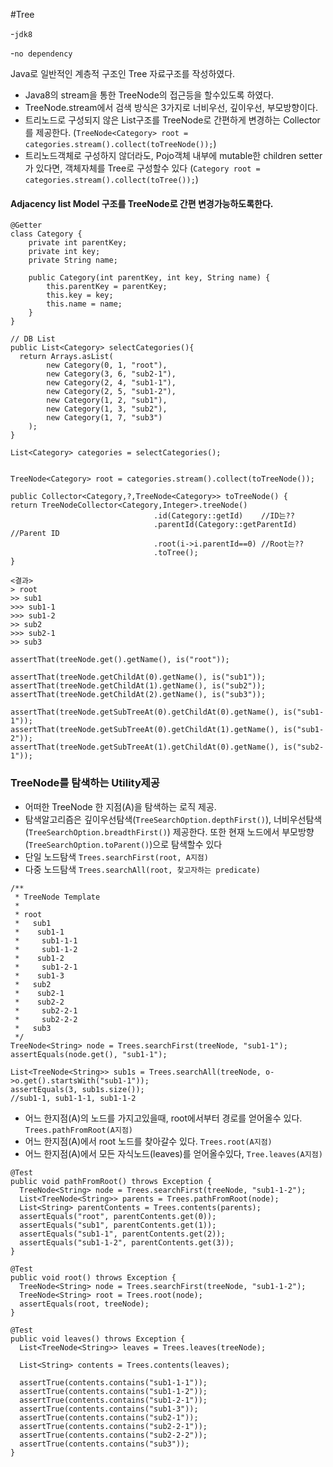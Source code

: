#Tree

\-`jdk8`

\-`no dependency`

Java로 일반적인 계층적 구조인 Tree 자료구조를 작성하였다.

- Java8의 stream을 통한 TreeNode의 접근등을 할수있도록 하였다. 
- TreeNode.stream에서 검색 방식은 3가지로 너비우선, 깊이우선, 부모방향이다.
- 트리노드로 구성되지 않은 List구조를 TreeNode로 간편하게 변경하는 Collector를 제공한다.
(`TreeNode<Category> root = categories.stream().collect(toTreeNode());`)
- 트리노드객체로 구성하지 않더라도, Pojo객체 내부에 mutable한 children setter가 있다면, 객체자체를 Tree로 구성할수 있다
(`Category root = categories.stream().collect(toTree());`)


#### Adjacency list Model 구조를 TreeNode로 간편 변경가능하도록한다.

```
@Getter
class Category {
	private int parentKey;
	private int key;
	private String name;

	public Category(int parentKey, int key, String name) {
		this.parentKey = parentKey;
		this.key = key;
		this.name = name;
	}
}

// DB List
public List<Category> selectCategories(){
  return Arrays.asList(
		new Category(0, 1, "root"),
		new Category(3, 6, "sub2-1"),
		new Category(2, 4, "sub1-1"),
		new Category(2, 5, "sub1-2"),
		new Category(1, 2, "sub1"),
		new Category(1, 3, "sub2"),
		new Category(1, 7, "sub3")
	);
}

List<Category> categories = selectCategories();


TreeNode<Category> root = categories.stream().collect(toTreeNode());

public Collector<Category,?,TreeNode<Category>> toTreeNode() {
return TreeNodeCollector<Category,Integer>.treeNode()
                                .id(Category::getId)    //ID는??
                                .parentId(Category::getParentId) //Parent ID
                                .root(i->i.parentId==0) //Root는??
                                .toTree();
}

<결과>
> root
>> sub1
>>> sub1-1
>>> sub1-2
>> sub2
>>> sub2-1
>> sub3

assertThat(treeNode.get().getName(), is("root"));

assertThat(treeNode.getChildAt(0).getName(), is("sub1"));
assertThat(treeNode.getChildAt(1).getName(), is("sub2"));
assertThat(treeNode.getChildAt(2).getName(), is("sub3"));

assertThat(treeNode.getSubTreeAt(0).getChildAt(0).getName(), is("sub1-1"));
assertThat(treeNode.getSubTreeAt(0).getChildAt(1).getName(), is("sub1-2"));
assertThat(treeNode.getSubTreeAt(1).getChildAt(0).getName(), is("sub2-1"));
```

### TreeNode를 탐색하는 Utility제공

-	어떠한 TreeNode 한 지점(A)을 탐색하는 로직 제공.
-	탐색알고리즘은 깊이우선탐색(`TreeSearchOption.depthFirst()`), 너비우선탐색(`TreeSearchOption.breadthFirst()`) 제공한다. 또한 현재 노드에서 부모방향(`TreeSearchOption.toParent()`)으로 탐색할수 있다
-	단일 노드탐색 `Trees.searchFirst(root, A지점)`
-	다중 노드탐색 `Trees.searchAll(root, 찾고자하는 predicate)`

```
/**
 * TreeNode Template
 *
 * root
 * 	 sub1
 * 	  sub1-1
 *	   sub1-1-1
 *	   sub1-1-2
 *	  sub1-2
 *	   sub1-2-1
 *	  sub1-3
 *	 sub2
 *	  sub2-1
 *	  sub2-2
 *	   sub2-2-1
 *	   sub2-2-2
 *	 sub3
 */
TreeNode<String> node = Trees.searchFirst(treeNode, "sub1-1");
assertEquals(node.get(), "sub1-1");

List<TreeNode<String>> sub1s = Trees.searchAll(treeNode, o->o.get().startsWith("sub1-1"));
assertEquals(3, sub1s.size());
//sub1-1, sub1-1-1, sub1-1-2
```

-	어느 한지점(A)의 노드를 가지고있을때, root에서부터 경로를 얻어올수 있다. `Trees.pathFromRoot(A지점)`
-	어느 한지점(A)에서 root 노드를 찾아갈수 있다. `Trees.root(A지점)`
-	어느 한지점(A)에서 모든 자식노드(leaves)를 얻어올수있다, `Tree.leaves(A지점)`

```
@Test
public void pathFromRoot() throws Exception {
  TreeNode<String> node = Trees.searchFirst(treeNode, "sub1-1-2");
  List<TreeNode<String>> parents = Trees.pathFromRoot(node);
  List<String> parentContents = Trees.contents(parents);
  assertEquals("root", parentContents.get(0));
  assertEquals("sub1", parentContents.get(1));
  assertEquals("sub1-1", parentContents.get(2));
  assertEquals("sub1-1-2", parentContents.get(3));
}

@Test
public void root() throws Exception {
  TreeNode<String> node = Trees.searchFirst(treeNode, "sub1-1-2");
  TreeNode<String> root = Trees.root(node);
  assertEquals(root, treeNode);
}

@Test
public void leaves() throws Exception {
  List<TreeNode<String>> leaves = Trees.leaves(treeNode);

  List<String> contents = Trees.contents(leaves);

  assertTrue(contents.contains("sub1-1-1"));
  assertTrue(contents.contains("sub1-1-2"));
  assertTrue(contents.contains("sub1-2-1"));
  assertTrue(contents.contains("sub1-3"));
  assertTrue(contents.contains("sub2-1"));
  assertTrue(contents.contains("sub2-2-1"));
  assertTrue(contents.contains("sub2-2-2"));
  assertTrue(contents.contains("sub3"));
}
```
